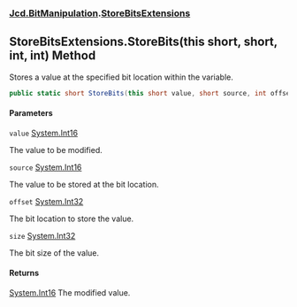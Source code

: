 ### [Jcd.BitManipulation](Jcd.BitManipulation.md 'Jcd.BitManipulation').[StoreBitsExtensions](Jcd.BitManipulation.StoreBitsExtensions.md 'Jcd.BitManipulation.StoreBitsExtensions')

## StoreBitsExtensions.StoreBits(this short, short, int, int) Method

Stores a value at the specified bit location within the variable.

```csharp
public static short StoreBits(this short value, short source, int offset, int size);
```
#### Parameters

<a name='Jcd.BitManipulation.StoreBitsExtensions.StoreBits(thisshort,short,int,int).value'></a>

`value` [System.Int16](https://docs.microsoft.com/en-us/dotnet/api/System.Int16 'System.Int16')

The value to be modified.

<a name='Jcd.BitManipulation.StoreBitsExtensions.StoreBits(thisshort,short,int,int).source'></a>

`source` [System.Int16](https://docs.microsoft.com/en-us/dotnet/api/System.Int16 'System.Int16')

The value to be stored at the bit location.

<a name='Jcd.BitManipulation.StoreBitsExtensions.StoreBits(thisshort,short,int,int).offset'></a>

`offset` [System.Int32](https://docs.microsoft.com/en-us/dotnet/api/System.Int32 'System.Int32')

The bit location to store the value.

<a name='Jcd.BitManipulation.StoreBitsExtensions.StoreBits(thisshort,short,int,int).size'></a>

`size` [System.Int32](https://docs.microsoft.com/en-us/dotnet/api/System.Int32 'System.Int32')

The bit size of the value.

#### Returns

[System.Int16](https://docs.microsoft.com/en-us/dotnet/api/System.Int16 'System.Int16')
The modified value.